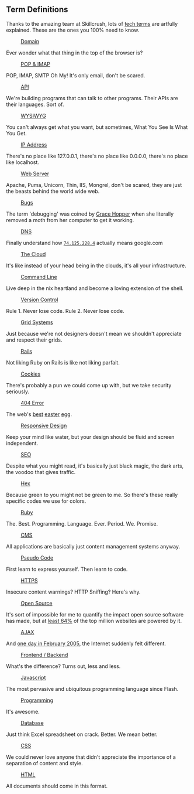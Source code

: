 ## Term Definitions

Thanks to the amazing team at Skillcrush, lots of [tech
terms](http://skillcrush.com/terms/) are artfully explained. These are the ones
you 100% need to know.

<dl>
<dd><a href="http://skillcrush.com/2012/05/14/domain/">Domain</a></dd>
  <dt><p>Ever wonder what that thing in the top of the browser is?</p></dt>

  <dd><a href="http://skillcrush.com/2012/06/06/pop-and-imap/">POP & IMAP</a></dd>
  <dt><p>POP, IMAP, SMTP Oh My! It's only email, don't be scared.</p></dt>

  <dd><a href="http://skillcrush.com/2012/04/16/api/">API</a></dd>
  <dt><p>We're building programs that can talk to other programs. Their APIs are their languages. Sort of.</p></dt>

  <dd><a href="http://skillcrush.com/2012/06/04/wysiwyg/">WYSIWYG</a></dd>
  <dt><p>You can't always get what you want, but sometimes, What You See Is What You Get.</p></dt>

  <dd><a href="http://skillcrush.com/2012/04/10/ip-address/">IP Address</a></dd>
  <dt><p>There's no place like 127.0.0.1, there's no place like 0.0.0.0, there's no place like localhost.</p></dt>

  <dd><a href="http://skillcrush.com/2012/07/03/web-server-2/">Web Server</a></dd>
  <dt><p>Apache, Puma, Unicorn, Thin, IIS, Mongrel, don't be scared, they are just the beasts behind the world wide web.</p></dt>

  <dd><a href="http://skillcrush.com/2012/09/26/bugs-2/">Bugs</a></dd>
  <dt><p>The term 'debugging' was coined by <a href="http://en.wikipedia.org/wiki/Grace_Hopper">Grace Hopper</a> when she literally removed a moth from her computer to get it working.</p></dt>

  <dd><a href="http://skillcrush.com/2012/09/19/dns-domain-name-server/">DNS</a></dd>
  <dt><p>Finally understand how <code><a href="http://74.125.228.4">74.125.228.4</a></code> actually means google.com</p></dt>

  <dd><a href="http://skillcrush.com/2012/09/28/the-cloud-2/">The Cloud</a></dd>
  <dt><p>It's like instead of your head being in the clouds, it's all your infrastructure.</p></dt>

  <dd><a href="http://skillcrush.com/2012/12/03/command-line-2/">Command Line</a></dd>
  <dt><p>Live deep in the nix heartland and become a loving extension of the shell.</p></dt>

  <dd><a href="http://skillcrush.com/2013/02/11/version-control/">Version Control</a></dd>
  <dt><p>Rule 1. Never lose code. Rule 2. Never lose code.</p></dt>

  <dd><a href="http://skillcrush.com/2012/10/11/grid-systems/">Grid Systems</a></dd>
  <dt><p>Just because we're not designers doesn't mean we shouldn't appreciate and respect their grids.</p></dt>

  <dd><a href="http://skillcrush.com/2012/05/18/rails/">Rails</a></dd>
  <dt><p>Not liking Ruby on Rails is like not liking parfait.</p></dt>

  <dd><a href="http://skillcrush.com/2012/05/16/cookies/">Cookies</a></dd>
  <dt><p>There's probably a pun we could come up with, but we take security seriously.</p></dt>

  <dd><a href="http://www.skillcrush.com/terms/404-error.html">404 Error</a></dd>
  <dt><p>The web's <a href="http://fruit.gs/404.html">best</a> <a href="https://github.com/404">easter</a> <a href="http://seatgeek.com/404">egg</a>.</p></dt>

  <dd><a href="http://skillcrush.com/2012/05/11/404-error/">Responsive Design</a></dd>
  <dt><p>Keep your mind like water, but your design should be fluid and screen independent.</p></dt>

  <dd><a href="http://skillcrush.com/2012/05/10/seo/">SEO</a></dd>
  <dt><p>Despite what you might read, it's basically just black magic, the dark arts, the voodoo that gives traffic.</p></dt>

  <dd><a href="http://skillcrush.com/2012/05/07/hexadecimal/">Hex</a></dd>
  <dt><p>Because green to you might not be green to me. So there's these really specific codes we use for colors.</p></dt>

  <dd><a href="http://skillcrush.com/2012/05/04/ruby/">Ruby</a></dd>
  <dt><p>The. Best. Programming. Language. Ever. Period. We. Promise.</p></dt>

  <dd><a href="http://skillcrush.com/2012/05/01/cms/">CMS</a></dd>
  <dt><p>All applications are basically just content management systems anyway.</p></dt>

  <dd><a href="http://skillcrush.com/2012/05/02/pseudocode/">Pseudo Code</a></dd>
  <dt><p>First learn to express yourself. Then learn to code.</p></dt>

  <dd><a href="http://skillcrush.com/2012/04/27/https/">HTTPS</a></dd>
  <dt><p>Insecure content warnings? HTTP Sniffing? Here's why.</p></dt>

  <dd><a href="http://skillcrush.com/2012/04/26/open-source/">Open Source</a></dd>
  <dt><p>It's sort of impossible for me to quantify the impact open source software has made, but at <a href="http://trends.builtwith.com/Web-Server/Apache">least 64%</a> of the top million websites are powered by it.</p></dt>

  <dd><a href="http://skillcrush.com/2012/09/11/ajax-2/">AJAX</a></dd>
  <dt><p>And <a href="http://www.adaptivepath.com/ideas/ajax-new-approach-web-applications">one day in February 2005</a>, the Internet suddenly felt different.</p></dt>

  <dd><a href="http://skillcrush.com/2012/08/13/frontend-vs-backend-2/">Frontend / Backend</a></dd>
  <dt><p>What's the difference? Turns out, less and less.</p></dt>

  <dd><a href="http://skillcrush.com/2012/04/05/javascript/">Javascript</a></dd>
  <dt><p>The most pervasive and ubiquitous programming language since Flash.</p></dt>

  <dd><a href="http://skillcrush.com/2012/11/15/programming-languages-2/">Programming</a></dd>
  <dt><p>It's awesome.</p></dt>

  <dd><a href="http://skillcrush.com/2012/10/21/databases-2/">Database</a></dd>
  <dt><p>Just think Excel spreadsheet on crack. Better. We mean better.</p></dt>

  <dd><a href="http://skillcrush.com/2012/04/03/css/">CSS</a></dd>
  <dt><p>We could never love anyone that didn't appreciate the importance of a separation of content and style.</p></dt>

  <dd><a href="http://skillcrush.com/2012/06/24/html-2/">HTML</a></dd>
  <dt><p>All documents should come in this format.</p></dt>
  </dl>
<h2 class="clear"></h2>
